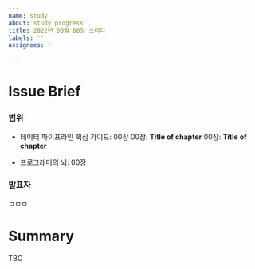 ```yaml
---
name: study
about: study progress
title: 2022년 00월 00일 스터디
labels: ''
assignees: ''

---
```


# Issue Brief

### 범위
- 데이터 파이프라인 핵심 가이드: 00장
    00장: **Title of chapter**
    00장: **Title of chapter**

- 프로그래머의 뇌: 00장

### 발표자
ㅁㅁㅁ

# Summary
TBC
